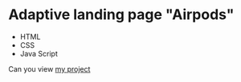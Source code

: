 # Adaptive landing page "Airpods"
- HTML
- CSS
- Java Script

Can you view [my project](https://panchenkonaz.github.io/landing-page__airpods/)



